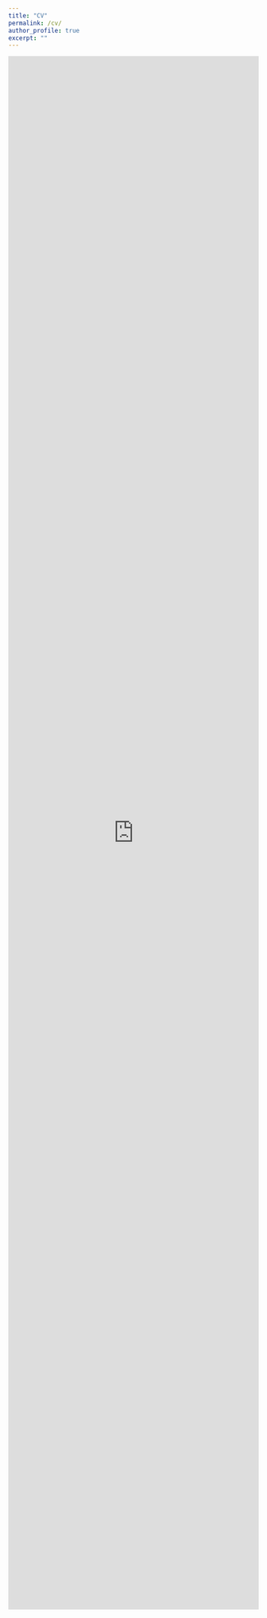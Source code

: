 ```yaml
---
title: "CV"
permalink: /cv/
author_profile: true
excerpt: ""
---
```


<embed width= "100%"  height= "80%"  quality= "high" src="https://williamium3000.github.io/files/yijiang_cv_short.pdf" type="application/pdf" />
